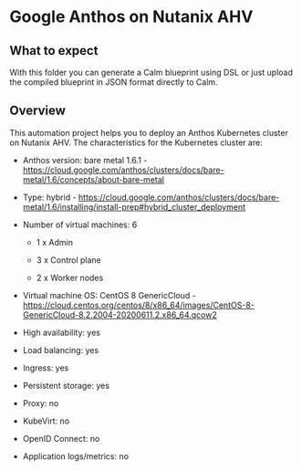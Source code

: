 # Google Anthos on Nutanix AHV


## What to expect

With this folder you can generate a Calm blueprint using DSL or just upload the compiled blueprint in JSON format directly to Calm.


## Overview

This automation project helps you to deploy an Anthos Kubernetes cluster on Nutanix AHV. The characteristics for the Kubernetes cluster are:


* Anthos version: bare metal 1.6.1 - <https://cloud.google.com/anthos/clusters/docs/bare-metal/1.6/concepts/about-bare-metal>

* Type: hybrid - <https://cloud.google.com/anthos/clusters/docs/bare-metal/1.6/installing/install-prep#hybrid_cluster_deployment>

* Number of virtual machines: 6

    * 1 x Admin

    * 3 x Control plane

    * 2 x Worker nodes
    

* Virtual machine OS: CentOS 8 GenericCloud - <https://cloud.centos.org/centos/8/x86_64/images/CentOS-8-GenericCloud-8.2.2004-20200611.2.x86_64.qcow2>

* High availability: yes

* Load balancing: yes

* Ingress: yes

* Persistent storage: yes

* Proxy: no

* KubeVirt: no

* OpenID Connect: no

* Application logs/metrics: no
